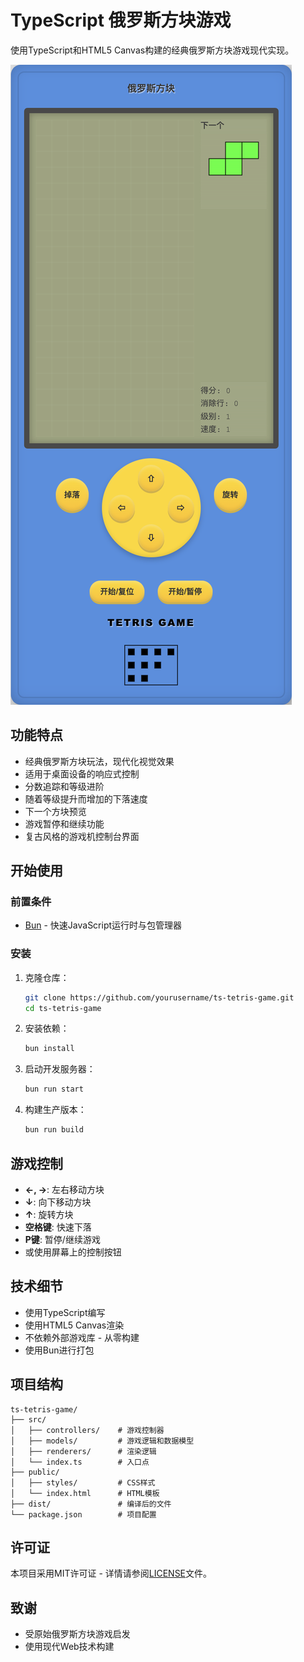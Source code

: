 # TypeScript 俄罗斯方块游戏

使用TypeScript和HTML5 Canvas构建的经典俄罗斯方块游戏现代实现。

![俄罗斯方块游戏截图](screenshot.png)

## 功能特点

- 经典俄罗斯方块玩法，现代化视觉效果
- 适用于桌面设备的响应式控制
- 分数追踪和等级进阶
- 随着等级提升而增加的下落速度
- 下一个方块预览
- 游戏暂停和继续功能
- 复古风格的游戏机控制台界面

## 开始使用

### 前置条件

- [Bun](https://bun.sh/) - 快速JavaScript运行时与包管理器

### 安装

1. 克隆仓库：
   ```bash
   git clone https://github.com/yourusername/ts-tetris-game.git
   cd ts-tetris-game
   ```

2. 安装依赖：
   ```bash
   bun install
   ```

3. 启动开发服务器：
   ```bash
   bun run start
   ```

4. 构建生产版本：
   ```bash
   bun run build
   ```

## 游戏控制

- **←, →**: 左右移动方块
- **↓**: 向下移动方块
- **↑**: 旋转方块
- **空格键**: 快速下落
- **P键**: 暂停/继续游戏
- 或使用屏幕上的控制按钮

## 技术细节

- 使用TypeScript编写
- 使用HTML5 Canvas渲染
- 不依赖外部游戏库 - 从零构建
- 使用Bun进行打包

## 项目结构

```
ts-tetris-game/
├── src/
│   ├── controllers/    # 游戏控制器
│   ├── models/         # 游戏逻辑和数据模型
│   ├── renderers/      # 渲染逻辑
│   └── index.ts        # 入口点
├── public/
│   ├── styles/         # CSS样式
│   └── index.html      # HTML模板
├── dist/               # 编译后的文件
└── package.json        # 项目配置
```

## 许可证

本项目采用MIT许可证 - 详情请参阅[LICENSE](LICENSE)文件。

## 致谢

- 受原始俄罗斯方块游戏启发
- 使用现代Web技术构建 